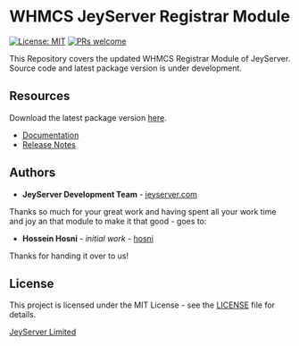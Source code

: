 # WHMCS JeyServer Registrar Module #

[![License: MIT](https://img.shields.io/badge/License-MIT-blue.svg)](https://opensource.org/licenses/MIT)
[![PRs welcome](https://img.shields.io/badge/PRs-welcome-brightgreen.svg)](https://github.com/jeyserver/whmcs-jeyserver-registrar/blob/master/CONTRIBUTING.md)

This Repository covers the updated WHMCS Registrar Module of JeyServer. Source code and latest package version is under development.

## Resources ##

Download the latest package version [here](https://github.com/jeyserver/whmcs-jeyserver-registrar/raw/master/whmcs-jeyserver-registrar-latest.zip).

* [Documentation](https://centralnic-reseller.github.io/centralnic-reseller/docs/jeyserver/whmcs/whmcs-jeyserver-registrar/)
* [Release Notes](https://github.com/jeyserver/whmcs-jeyserver-registrar/releases)

## Authors ##

* **JeyServer Development Team** - [jeyserver.com](https://www.jeyserver.com/)

Thanks so much for your great work and having spent all your work time and joy an that module to make it that good - goes to:

* **Hossein Hosni** - *initial work* - [hosni](https://github.com/hosni)

Thanks for handing it over to us!

## License ##

This project is licensed under the MIT License - see the [LICENSE](https://github.com/jeyserver/whmcs-jeyserver-registrar/blob/master/LICENSE) file for details.

[JeyServer Limited](https://www.jeyserver.com/)
